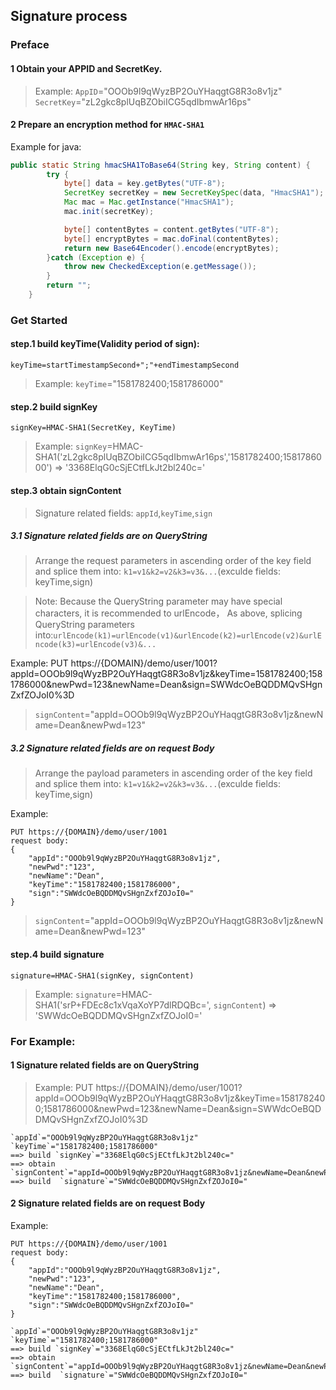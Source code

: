 ## Signature process

###  Preface

#### 1 Obtain your APPID and SecretKey.

> Example: `AppID`="OOOb9l9qWyzBP2OuYHaqgtG8R3o8v1jz"  `SecretKey`="zL2gkc8plUqBZObiICG5qdIbmwAr16ps"

#### 2 Prepare an encryption method for `HMAC-SHA1`
Example for java:

```java
public static String hmacSHA1ToBase64(String key, String content) {
		try {
			byte[] data = key.getBytes("UTF-8");
			SecretKey secretKey = new SecretKeySpec(data, "HmacSHA1");
			Mac mac = Mac.getInstance("HmacSHA1");
			mac.init(secretKey);

			byte[] contentBytes = content.getBytes("UTF-8");
			byte[] encryptBytes = mac.doFinal(contentBytes);
			return new Base64Encoder().encode(encryptBytes);
		}catch (Exception e) {
			throw new CheckedException(e.getMessage());
		}
		return "";
	}
```

### Get Started

#### step.1 build keyTime(Validity period of sign):
`keyTime=startTimestampSecond+";"+endTimestampSecond`
> Example: `keyTime`="1581782400;1581786000"

#### step.2 build signKey
`signKey=HMAC-SHA1(SecretKey, KeyTime)`

> Example: `signKey`=HMAC-SHA1('zL2gkc8plUqBZObiICG5qdIbmwAr16ps','1581782400;1581786000') => '3368ElqG0cSjECtfLkJt2bl240c='

#### step.3 obtain signContent

> Signature related fields: `appId`,`keyTime`,`sign`

##### 3.1 Signature related fields are on QueryString

> Arrange the request parameters in ascending order of the key field and splice them into: `k1=v1&k2=v2&k3=v3&...`(exculde fields: keyTime,sign)

> Note: Because the QueryString parameter may have special characters, it is recommended to urlEncode，
> As above, splicing QueryString parameters into:`urlEncode(k1)=urlEncode(v1)&urlEncode(k2)=urlEncode(v2)&urlEncode(k3)=urlEncode(v3)&...`

Example: 
PUT https://{DOMAIN}/demo/user/1001?appId=OOOb9l9qWyzBP2OuYHaqgtG8R3o8v1jz&keyTime=1581782400;1581786000&newPwd=123&newName=Dean&sign=SWWdcOeBQDDMQvSHgnZxfZOJoI0%3D

> `signContent`="appId=OOOb9l9qWyzBP2OuYHaqgtG8R3o8v1jz&newName=Dean&newPwd=123"

##### 3.2 Signature related fields are on request Body

> Arrange the payload parameters in ascending order of the key field and splice them into: `k1=v1&k2=v2&k3=v3&...`(exculde fields: keyTime,sign)

Example: 
```
PUT https://{DOMAIN}/demo/user/1001
request body:
{
    "appId":"OOOb9l9qWyzBP2OuYHaqgtG8R3o8v1jz",
    "newPwd":"123",
    "newName":"Dean",
    "keyTime":"1581782400;1581786000",
    "sign":"SWWdcOeBQDDMQvSHgnZxfZOJoI0="
}
```
> `signContent`="appId=OOOb9l9qWyzBP2OuYHaqgtG8R3o8v1jz&newName=Dean&newPwd=123"


#### step.4 build signature
`signature=HMAC-SHA1(signKey, signContent)`
> Example: `signature`=HMAC-SHA1('srP+FDEc8c1xVqaXoYP7dlRDQBc=', `signContent`) => 'SWWdcOeBQDDMQvSHgnZxfZOJoI0='


### For Example:

#### 1 Signature related fields are on QueryString

> Example: PUT https://{DOMAIN}/demo/user/1001?appId=OOOb9l9qWyzBP2OuYHaqgtG8R3o8v1jz&keyTime=1581782400;1581786000&newPwd=123&newName=Dean&sign=SWWdcOeBQDDMQvSHgnZxfZOJoI0%3D

```
`appId`="OOOb9l9qWyzBP2OuYHaqgtG8R3o8v1jz"
`keyTime`="1581782400;1581786000"
==> build `signKey`="3368ElqG0cSjECtfLkJt2bl240c="
==> obtain `signContent`="appId=OOOb9l9qWyzBP2OuYHaqgtG8R3o8v1jz&newName=Dean&newPwd=123"
==> build  `signature`="SWWdcOeBQDDMQvSHgnZxfZOJoI0="

```

#### 2 Signature related fields are on request Body
Example: 
```
PUT https://{DOMAIN}/demo/user/1001
request body:
{
    "appId":"OOOb9l9qWyzBP2OuYHaqgtG8R3o8v1jz",
    "newPwd":"123",
    "newName":"Dean",
    "keyTime":"1581782400;1581786000",
    "sign":"SWWdcOeBQDDMQvSHgnZxfZOJoI0="
}

`appId`="OOOb9l9qWyzBP2OuYHaqgtG8R3o8v1jz"
`keyTime`="1581782400;1581786000"
==> build `signKey`="3368ElqG0cSjECtfLkJt2bl240c="
==> obtain `signContent`="appId=OOOb9l9qWyzBP2OuYHaqgtG8R3o8v1jz&newName=Dean&newPwd=123"
==> build  `signature`="SWWdcOeBQDDMQvSHgnZxfZOJoI0="
```

